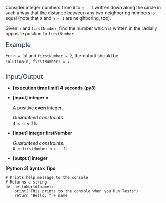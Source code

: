 <p>Consider integer numbers from <code>0</code> to <code>n - 1</code> written down along the circle in such a way that the distance between any two neighboring numbers is equal (note that <code>0</code> and <code>n - 1</code> are neighboring, too).</p>
<p>Given <code>n</code> and <code>firstNumber</code>, find the number which is written in the radially opposite position to <code>firstNumber</code>.</p>
<p><span class="markdown--header" style="color:#2b3b52;font-size:1.4em">Example</span></p>
<p>For <code>n = 10</code> and <code>firstNumber = 2</code>, the output should be<br />
<code>solution(n, firstNumber) = 7</code>.</p>
<p><img src="https://codesignal.s3.amazonaws.com/tasks/circleOfNumbers/img/example.png?_tm=1624652347469" alt /></p>
<p><span class="markdown--header" style="color:#2b3b52;font-size:1.4em">Input/Output</span></p>
<ul>
<li>
<p><strong>[execution time limit] 4 seconds (py3)</strong></p>
</li>
<li>
<p><strong>[input] integer n</strong></p>
<p>A positive <strong>even</strong> integer.</p>
<p><em>Guaranteed constraints:</em><br />
<code>4 ≤ n ≤ 20</code>.</p>
</li>
<li>
<p><strong>[input] integer firstNumber</strong></p>
<p><em>Guaranteed constraints:</em><br />
<code>0 ≤ firstNumber ≤ n - 1</code>.</p>
</li>
<li>
<p><strong>[output] integer</strong></p>
</li>
</ul>
<p><strong>[Python 3] Syntax Tips</strong></p>
<pre><code class="language-python"><span class="hljs-comment"># Prints help message to the console</span>
<span class="hljs-comment"># Returns a string</span>
<span class="hljs-keyword">def</span> <span class="hljs-title function_">helloWorld</span>(<span class="hljs-params">name</span>):
    <span class="hljs-built_in">print</span>(<span class="hljs-string">"This prints to the console when you Run Tests"</span>)
    <span class="hljs-keyword">return</span> <span class="hljs-string">"Hello, "</span> + name

</code></pre>
